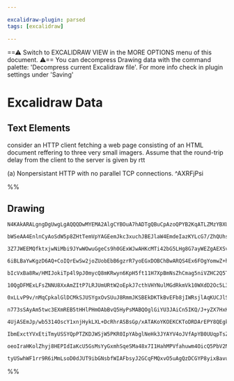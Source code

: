 ```yaml
---

excalidraw-plugin: parsed
tags: [excalidraw]

---
```

==⚠  Switch to EXCALIDRAW VIEW in the MORE OPTIONS menu of this document. ⚠== You can decompress Drawing data with the command palette: 'Decompress current Excalidraw file'. For more info check in plugin settings under 'Saving'


# Excalidraw Data
## Text Elements
consider an HTTP client fetching a web page consisting of
 an HTML document reffering to three very small imagers.
Assume that the round-trip delay 
from the client to the server is given by rtt

(a) Nonpersistant HTTP with no parallel TCP
     connections. ^AXRFjPsi

%%
## Drawing
```compressed-json
N4KAkARALgngDgUwgLgAQQQDwMYEMA2AlgCYBOuA7hADTgQBuCpAzoQPYB2KqATLZMzYBXUtiRoIACyhQ4zZAHoFAc0JRJQgEYA6bGwC2CgF7N6hbEcK4OCtptbErHALRY8RMpWdx8Q1TdIEfARcZgRmBShcZQUebTiARgBmGjoghH0EDihmbgBtcDBQMBKIEm4IAEEADQAlADEAKwAFVlSSyFhECqgsKHbSzG5nABYkgHZtcYBWflKYYYSANgBO

bWSeAA4EnlnCyAoSdW5p8ZHtTemVpYAGEemJkc3xuchJBEJlaW4EmdeIazKYLcG7/ZhQUhsADWCAAwmx8GxSBUAMQJBDo9EDSCaXDYKHKSFCDjEeGI5ESCHWZhwXCBbLYiAAM0I+HwAGVYMCJIIPIzwZCYQB1I6Sbh8fYQAXQhCcmDc9C88r/IlfDjhXJoBL/Ni07BqBZam6gyWE4RwACSxE1qDyAF1/kzyJkrdwOEI2f9CCSsBVcDdGUSSermDb

3Z7JWEEMQfktxjwNiMbi9JYwWOwuGgeCs9h0GExWJwAHKcMTi42bG5LHg8G7ayWEZgAEXSvRjaCZBDC/00whJAFFgplsmGPfh/kI4MRcG2fvG47XpjckjceEt/kQOFC3WON2x8dHuJ38N3Jb1MP0JHoOA4mKhrKgABIAFWfzVQ2CIWSgqCZCCg2CSN6yj3qgFAIJoqC0soCAfpwrDgsBqBsEyAA6HD3hhL4ALIADKoMQ+5CMOP6BEyf6kEhUBsKg

6iBLBaYwKgzD6AQ+CoIQrEwSw2joZUobEbB6gzrR7yoEGxDOBChBwARQS4Ex6FOgYomwZ+hDfrRNHqLBYSkGmHHMKgqiMBhmhMaQMjoehAAUuAAJSoCWHCIOm4LWD+L5vmBaiSKgHA0bS5BskEqDPrCzToag0XRde6rYFAGbMNogaUM+fQVNet6kJhT6vu+6maX+AFARwIG4GBEFQdEanwY2iVlchaEYQ+OH4YR2CCdk4kIORTBUdpkj0agjHMax

bIcVxBa8Rw/HMIJokiTp4l9pJ0mycQ8mKRwyn6KpH5ft11H7XpBmNsZhCmag5niVZHC2Q5TmcK5CFRN1Xnvoc6j+YFdJsaF4WRRhMVwRw8WJfBKWOpwUDsoQRjiLwJp5kyMP1Lg+isoaqC5qU55QJURDKJm6DBEy/T/GmiXuITnwk9AuqMteUTekwrpoOG46SkinzegQ6UXpldWbTlrX5QdGndcVgFIRV4GQdBtU3vVSEoVFYt4QRREkT1fWUY1x

10QgDFMExLFsZNNU8XxAmZItP7LRJUmURtW2oEpkJ7cthVHYNulMGdRkmVk10WXdD2Oc5L31R5eXeV9fkBdVwXBOxgNRSDcUIAlSVQ5KuBCNRtThPDiMQkICAbqzj4fF8l6oAk8TTIUAC+czFKU5QSIX2AANLYEymgAFJQnU4zYM+ADyz7KP2RaNOyjJdIjECbkg/xDGgoxbNo1YJDcKwTLjkDY7WUxJGMfySocxDHGgNzaDcS7jNsuz/O8nzfFq

0xLLvP9v/nMqCpkalGlDCMkSJUSYgxOvSUuJ8RmmJKSBEkDKTkBvEFb8jIWRsjlAqKUCJlSRghDKEUt8xRZjBCQmEeCV5KhjCqYQaoNQ/B1HqA0PxjT/EQZaa0+QHSSidBjBA7N/K7gbD6Te6BcAJEDKtEMNoO543gIjHg+w26RmNu2JGlZxjJmXEkSmBYMw/FrEY9MxZSyI1+NMSsPA9FJEMQ2ZsrZDwdi7JXOBq1BwZG/KOCMeZJzTlnFqec8Y

n773sSAyAm5twc3EXmREB5tHHlPHmOAbBvQ5HyPsMABQOglGiYU3JAiCn5IKQ/J+yZX7HxKAkH+f9qzNwKXafYpTSj4FCFAeE+hMYyGjM0TJDJ4kBNAVESyAAhb0jgyo7lGZALIxApkkmAnMrmeZ3KWUqKQSEFB3i4G0Zzf4iztm7P2Ycscrd24Nm0RAXuQpxhSQAJoAEVsAAC0kzvKbO8lYEyADiNxiCaGmEvFRFQ16Mikc4LYv8kw8Avkff4p8

4UjASEmJp/wb5314OscY1xnjHykLXL+DcRhrASBsGp/xATAKoYKOEKCKToDRDArEPY8QEgkhA5l0B0E0jpFgx0rIORcjoYQhhxCGVkJxRKDZ1DZRioqPQuRfhJAKNYdzdhsBOHRIgDwq0Np7SOmdCIi58yyiSL9DwVVwYWFoCUZ0cFWZ1Fgi0dwTYjilhJE2CsJ+5jCwk1+CmPMaZA3OTLKElYvqEgrGuPWPMjYWzBBCb+DxPZvFDj8WsicU4Zxu

IbmExctYVxEtiTmyUSSYQpPTZKDJWSjW5PKR0IpYAbglNeHk3JYAYV4oJVfApYB0UUqpTsZpHRWkTo3F0npfS2yDKyRW+VdIoDLJmcoJdpRFlrtWSM9ZYyV2nLYHskI5r90LJJEek9By1mt3AKUgEcA4CcnzdwDu0B3iZAhZ/CmhQGAaQoBMzliCSQ8tRORCDTIBgQE6js78Fpej6E5AysDEhWXQOg7B+kUAEMZCAwg7lTKej8swQyOYMGRDYdw/

oeoIraHKolZhyj8HEPIdIaKcU5GsMsYyGxmhSqeSMa48x7I1HahMPVfahuwm4OicQ5PbV2N94gIo7JnDiH6howxljE4MmqMaZhnDBG5Y9M8f0ALAmRN6Zk1/aUbjcnePjIJjs495zN2qf0xkfsl6XPXtuXSXZ0HmDYEhGyaoJxPVN3I8F0L+AnncDRQ/TYcYEiEvI0YNgBg32pgIBXH4Vy/32fUxkcTSCNUSAktBwkJAjOIyOX+6ryDyTZbzBMhE

tyUSwhWF1rr9R6iMmLsoD0dJUT9ibGNsbfWIAFbsyJ2GCqFMQxvO5uAgQzDCGYP8yixBavuaEZkYuPp9YbodZKLIuBNDBG0eXTxeZ1JwG4Dd/4HBhGPdIBXHUhdIVoBuzNyAdhGjZxyOyF7cBsJsE2t5i7V2jwePABoyAODwhvpbiAFuQA==
```
%%